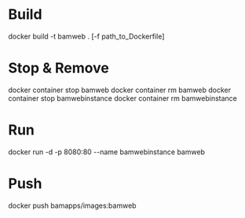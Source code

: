 ﻿# Build
docker build -t bamweb . [-f path_to_Dockerfile]

# Stop & Remove
docker container stop bamweb
docker container rm bamweb
docker container stop bamwebinstance
docker container rm bamwebinstance

# Run
docker run -d -p 8080:80 --name bamwebinstance bamweb

# Push
docker push bamapps/images:bamweb